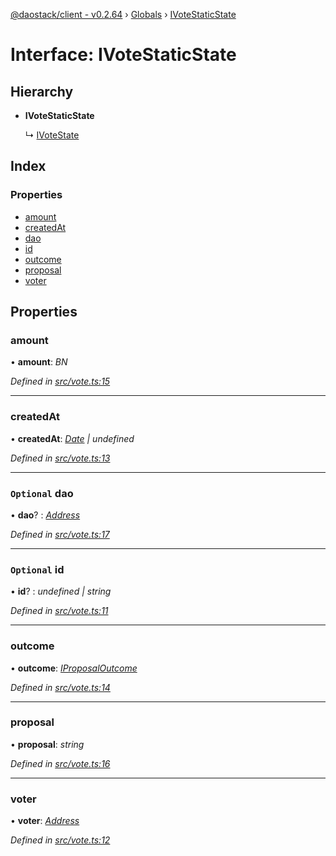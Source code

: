 [@daostack/client - v0.2.64](../README.md) › [Globals](../globals.md) › [IVoteStaticState](ivotestaticstate.md)

# Interface: IVoteStaticState

## Hierarchy

* **IVoteStaticState**

  ↳ [IVoteState](ivotestate.md)

## Index

### Properties

* [amount](ivotestaticstate.md#amount)
* [createdAt](ivotestaticstate.md#createdat)
* [dao](ivotestaticstate.md#optional-dao)
* [id](ivotestaticstate.md#optional-id)
* [outcome](ivotestaticstate.md#outcome)
* [proposal](ivotestaticstate.md#proposal)
* [voter](ivotestaticstate.md#voter)

## Properties

###  amount

• **amount**: *BN*

*Defined in [src/vote.ts:15](https://github.com/daostack/client/blob/b547acc/src/vote.ts#L15)*

___

###  createdAt

• **createdAt**: *[Date](../globals.md#date) | undefined*

*Defined in [src/vote.ts:13](https://github.com/daostack/client/blob/b547acc/src/vote.ts#L13)*

___

### `Optional` dao

• **dao**? : *[Address](../globals.md#address)*

*Defined in [src/vote.ts:17](https://github.com/daostack/client/blob/b547acc/src/vote.ts#L17)*

___

### `Optional` id

• **id**? : *undefined | string*

*Defined in [src/vote.ts:11](https://github.com/daostack/client/blob/b547acc/src/vote.ts#L11)*

___

###  outcome

• **outcome**: *[IProposalOutcome](../enums/iproposaloutcome.md)*

*Defined in [src/vote.ts:14](https://github.com/daostack/client/blob/b547acc/src/vote.ts#L14)*

___

###  proposal

• **proposal**: *string*

*Defined in [src/vote.ts:16](https://github.com/daostack/client/blob/b547acc/src/vote.ts#L16)*

___

###  voter

• **voter**: *[Address](../globals.md#address)*

*Defined in [src/vote.ts:12](https://github.com/daostack/client/blob/b547acc/src/vote.ts#L12)*
